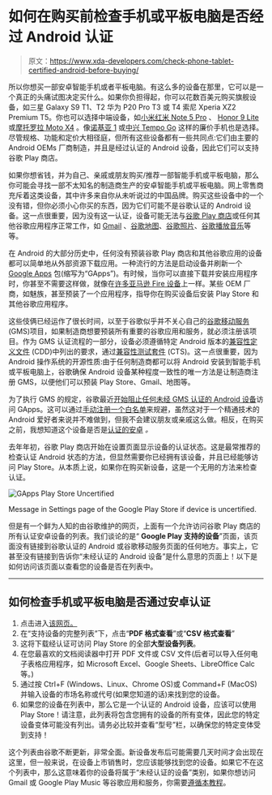 # 如何在购买前检查手机或平板电脑是否经过 Android 认证

> 原文：<https://www.xda-developers.com/check-phone-tablet-certified-android-before-buying/>

所以你想买一部安卓智能手机或者平板电脑。有这么多的设备在那里，它可以是一个真正的头痛试图决定买什么。如果你负担得起，你可以花数百美元购买旗舰设备，如三星 Galaxy S9 T1、T2 华为 P20 Pro T3 或 T4 索尼 Xperia XZ2 Premium T5。你也可以选择中端设备，如[小米红米 Note 5 Pro](https://www.xda-developers.com/xiaomi-redmi-note-5-redmi-note-5-pro-hands-on/) 、 [Honor 9 Lite](https://www.xda-developers.com/honor-9-lite-western-europe/) 或[摩托罗拉 Moto X4](https://www.xda-developers.com/motorola-moto-x4-android-one-project-fi/) 。像[诺基亚 1](https://www.xda-developers.com/nokia-8-sirocco-nokia-7-plus-nokia-6-nokia-1-8110-reloaded/) 或[中兴 Tempo Go](https://www.xda-developers.com/zte-announces-blade-v9-blade-v9-vita-tempo-go/) 这样的廉价手机也是选择。尽管规格、功能和定价大相径庭，但所有这些设备都有一些共同点:它们由主要的 Android OEMs 厂商制造，并且是经过认证的 Android 设备，因此它们可以支持谷歌 Play 商店。

如果你想省钱，并为自己、亲戚或朋友购买/推荐一部智能手机或平板电脑，那么你可能会寻找一部不太知名的制造商生产的安卓智能手机或平板电脑。网上零售商充斥着这类设备，其中许多来自你从未听说过的中国品牌。购买这些设备中的一个没有错，但你必须小心你买的东西，因为它们可能不是谷歌认证的 Android 设备。这一点很重要，因为没有这一认证，设备可能无法与[谷歌 Play 商店](https://www.xda-developers.com/tag/play-store/)或任何其他谷歌应用程序正常工作，如 [Gmail](https://www.xda-developers.com/tag/gmail/) 、[谷歌地图](https://www.xda-developers.com/tag/google-maps/)、[谷歌照片](https://www.xda-developers.com/tag/google-photos/)、[谷歌播放音乐](https://www.xda-developers.com/tag/google-play-music/)等等。

在 Android 的大部分历史中，任何没有预装谷歌 Play 商店和其他谷歌应用的设备都可以简单地从外部资源下载应用。一种流行的方法是启动设备并刷新一个 [Google Apps](https://www.xda-developers.com/open-gapps-now-supports-android-8-1-oreo-arm-arm64/) 包(缩写为“GApps”)。有时候，当你可以直接下载并安装应用程序时，你甚至不需要这样做，就像在[许多亚马逊 Fire 设备](https://forum.xda-developers.com/amazon-fire/general/how-to-install-google-play-store-fire-t3486603)上一样。某些 OEM 厂商，如魅族，甚至预装了一个应用程序，指导你在购买设备后安装 Play Store 和其他谷歌应用程序。

这些伎俩已经运作了很长时间，以至于谷歌似乎并不关心自己的[谷歌移动服务](https://www.android.com/gms/) (GMS)项目，如果制造商想要预装所有重要的谷歌应用和服务，就必须注册该项目。作为 GMS 认证流程的一部分，设备必须遵循特定 Android 版本的[兼容性定义文件](https://source.android.com/compatibility/cdd) (CDD)中列出的要求，通过[兼容性测试套件](https://source.android.com/compatibility/cts/) (CTS)。这一点很重要，因为 Android 操作系统的开源性质:由于任何制造商都可以将 Android 安装到智能手机或平板电脑上，谷歌确保 Android 设备某种程度一致性的唯一方法是让制造商注册 GMS，以便他们可以预装 Play Store、Gmail、地图等。

为了执行 GMS 的规定，谷歌最近[开始阻止任何未经 GMS 认证的 Android 设备](https://www.xda-developers.com/google-blocks-gapps-uncertified-devices-custom-rom-whitelist/)访问 GApps。这可以通过[手动注册一个白名单](https://www.xda-developers.com/how-to-fix-device-not-certified-by-google-error/)来规避，虽然这对于一个精通技术的 Android 爱好者来说并不难做到，但我不会建议朋友或亲戚这么做。相反，在购买之前，我想知道这个设备是否是[认证的安卓](https://www.android.com/certified/) *。*

去年年初，谷歌 Play 商店开始在设置页面显示设备的认证状态。这是最常推荐的检查认证 Android 状态的方法，但显然需要你已经拥有该设备，并且已经能够访问 Play Store。从本质上说，如果你在购买新设备，这是一个无用的方法来检查认证。

 <picture>![GApps Play Store Uncertified](img/605daa0831f5286c379a47055821a04f.png)</picture> 

Message in Settings page of the Google Play Store if device is uncertified.

但是有一个鲜为人知的由谷歌维护的网页，上面有一个允许访问谷歌 Play 商店的所有认证安卓设备的列表。我们谈论的是“ **Google Play 支持的设备**”页面，该页面没有链接到谷歌认证的 Android 或谷歌移动服务页面的任何地方。事实上，它甚至没有链接到告诉你“未经认证的 Android 设备”是什么意思的页面上！以下是如何访问该页面以查看您的设备是否在列表中。

* * *

## 如何检查手机或平板电脑是否通过安卓认证

1.  点击进入[该网页。](https://support.google.com/googleplay/answer/1727131?hl=en)
2.  在“支持设备的完整列表”下，点击“**PDF 格式查看**”或“**CSV 格式查看**”
3.  这将下载经认证可访问 Play Store 的全部**大型设备列表**。
4.  在您最喜欢的文档阅读器中打开 PDF 文件或 CSV 文件(后者可以导入任何电子表格应用程序，如 Microsoft Excel、Google Sheets、LibreOffice Calc 等。)
5.  通过按 Ctrl+F (Windows、Linux、Chrome OS)或 Command+F (MacOS)并输入设备的市场名称或代号(如果您知道的话)来找到您的设备。
6.  如果您的设备在列表中，那么它是一个认证的 Android 设备，应该可以使用 Play Store！请注意，此列表将包含您拥有的设备的所有变体，因此您的特定设备变体可能没有列出。请务必比较并查看“型号”栏，以确保您的特定变体受到支持！

这个列表由谷歌不断更新，非常全面。新设备发布后可能需要几天时间才会出现在这里，但一般来说，在设备上市销售时，您应该能够找到您的设备。如果它不在这个列表中，那么这意味着你的设备将属于“未经认证的设备”类别，如果你想访问 Gmail 或 Google Play Music 等谷歌应用和服务，你需要[遵循本教程](https://www.xda-developers.com/how-to-fix-device-not-certified-by-google-error/)。